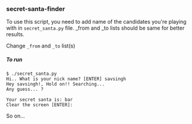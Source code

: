 ### secret-santa-finder
To use this script,
you need to add name of the candidates you're playing with in `secret_santa.py` file.
_from and _to lists should be same for better results.

Change `_from` and `_to` list(s)

##### To run

```
$ ./secret_santa.py
Hi.. What is your nick name? [ENTER] savsingh
Hey savsingh!, Hold on!! Searching...
Any guess... ?

Your secret santa is: bar
Clear the screen [ENTER]:
```

So on...
